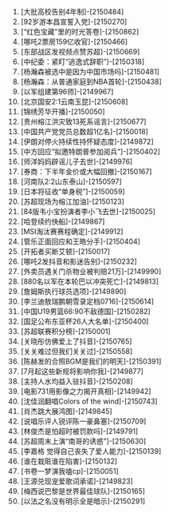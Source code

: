 
1. [大批高校告别4年制]-[2150484]
1. [92岁游本昌宣誓入党]-[2150270]
1. [“红色宝藏”里的时光答卷]-[2150862]
1. [哪吒2票房159亿收官]-[2150466]
1. [东部战区发视频点赞苏超]-[2150669]
1. [中纪委：紧盯“逃逸式辞职”]-[2150318]
1. [杨瀚森被选中是因为中国市场吗]-[2150481]
1. [杨瀚森：从普通家庭到NBA首轮]-[2150438]
1. [以军组建第96师]-[2149967]
1. [北京国安2:1云南玉昆]-[2150608]
1. [锦绣芳华开播]-[2150050]
1. [贵州榕江洪灾致13死系谣言]-[2150677]
1. [中国共产党党员总数超1亿名]-[2150018]
1. [伊朗对停火持续性持怀疑态度]-[2149872]
1. [中方回应“拟邀特朗普参加阅兵”]-[2150402]
1. [师洋妈妈辟谣儿子去世]-[2149976]
1. [券商：下半年金价或大幅回撤]-[2150167]
1. [河南队2:2山东泰山]-[2150597]
1. [日本将征收“单身税”]-[2150059]
1. [苏超现场为榕江加油]-[2150123]
1. [84版韦小宝扮演者李小飞去世]-[2150025]
1. [哈登续约快船]-[2149867]
1. [MSI淘汰赛赛程确定]-[2149912]
1. [管乐正面回应和王皓分手]-[2150404]
1. [开拓者买断艾顿]-[2150017]
1. [哪吒2发抖音和影迷告别]-[2150232]
1. [外卖员遇关门杀物业被判赔21万]-[2149990]
1. [880名以军在本轮巴以冲突死亡]-[2149813]
1. [詹姆斯执行球员选项]-[2149890]
1. [李兰迪敖瑞鹏朝雪录定档0716]-[2150614]
1. [中国U19男篮66:90不敌德国]-[2150282]
1. [国足公布东亚杯26人大名单]-[2150400]
1. [苏超联赛积分榜]-[2150001]
1. [关晓彤仿佛爱上了抖音]-[2150765]
1. [关关难过但我们关关过]-[2150558]
1. [陈赫发的合照BGM是我们的明天]-[2150391]
1. [7月起这些新规将影响你我]-[2149877]
1. [主持人水均益入驻抖音]-[2150208]
1. [电影731用影像之力揭开真相]-[2149942]
1. [沈佳润翻唱Colors of the wind]-[2150743]
1. [肖杰跳大展鸿图]-[2149845]
1. [说唱乐评人锐评陈一豪鼻塞]-[2150709]
1. [林俊杰是怕超时被罚款吗]-[2149791]
1. [苏超周末上演“南哥的诱惑”]-[2150630]
1. [李嘉格 觉得自己丧失了爱人能力]-[2150139]
1. [谁在栽赃谁在陷害]-[2150132]
1. [书卷一梦演我嗑cp]-[2150051]
1. [王源兑现宠爱歌词承诺]-[2149823]
1. [梅西说巴黎是世界最佳球队]-[2150165]
1. [以法之名没有明示全是暗示]-[2150291]